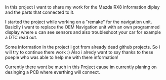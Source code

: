 In this project i want to share my work for the Mazda RX8 information diplay and the parts that connected to it.

I started the project while working on a "remake" for the navigation unit. Basiclly i want to replace the OEM Navigation unit with an own programmed display where u can see sensors and also troubleshoot your car for example a DTC read out.

Some information in the project i got from already dead github projects. So i will try to continue there work :) Also i alredy want to say thanks to these poeple who was able to help me with there information! 


Currently there wont be much in this Project cause im currently planing on desinging a PCB where everthing will connect. 
